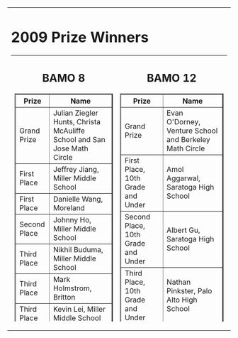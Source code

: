 
<center>

<tr valign="top"><td align="center">
<table border="0" width="400"><tr valign="top"><td><div class="textbox">

<h1>2009 Prize Winners</h1>
<table height="600" border="0" cellpadding="10">
<tr valign="top">
<td>
<div align="center">
<h2>BAMO 8</h2>
<table cellpadding="10" border="2">
<tr><th>Prize</th><th>Name</th></tr>
<tr><td>Grand Prize</td><td>Julian Ziegler Hunts, Christa McAuliffe School and San Jose Math Circle</td></tr>
<tr><td>First Place</td><td>Jeffrey Jiang, Miller Middle School</td></tr>
<tr><td>First Place</td><td>Danielle Wang, Moreland</td></tr>
<tr><td>Second Place</td><td>Johnny Ho, Miller Middle School</td></tr>
<tr><td>Third Place</td><td>Nikhil Buduma, Miller Middle School</td></tr>
<tr><td>Third Place</td><td>Mark Holmstrom, Britton</td></tr>
<tr><td>Third Place</td><td>Kevin Lei, Miller Middle School</td></tr>
<tr><td>Third Place</td><td>Ashvin Swaminathan, The Harker School</td></tr>
<tr><td>Third Place</td><td>Victor Xu</td></tr>
</table>
<br><br>
<table cellpadding="10" border="2">
<tr><th>Team Prize</th><th>Team Name</th></tr>
<tr><td>First Place Team Score</td><td>Miller Middle School</td></tr>
<tr><td>Second Place Team Score</td><td>The Harker School</td></tr>
<tr><td>Third Place Team Score</td><td>Albany Middle School</td></tr>
<tr><td>First Place Team Participation</td><td>Roy Cloud School</td></tr>
<tr><td>Second Place Team Participation</td><td>The Harker School</td></tr>
<tr><td>Second Place Team Participation</td><td>Miller Middle School</td></tr>
<tr><td>Third Place Team Participation</td><td>Albany Middle School</td></tr>
<tr><td>Third Place Team Participation</td><td>Graham Middle School</td></tr>
</table>
<br>
<br>

<td>
<div align="center">
<h2>BAMO 12</h2>
<table cellpadding="10" border="2">
<tr><th>Prize</th><th>Name</th></tr>
<tr><td>Grand Prize</td><td>Evan O'Dorney, Venture School and Berkeley Math Circle</td></tr>
<tr><td>First Place, 10th Grade and Under</td><td>Amol Aggarwal, Saratoga High School</td></tr>
<tr><td>Second Place, 10th Grade and Under</td><td>Albert	Gu, Saratoga High School</td></tr>
<tr><td>Third Place, 10th Grade and Under</td><td>Nathan Pinkster, Palo Alto High School</td></tr>
<tr><td>First Place, 11th and 12th Grade</td><td>Robert Nishihara, Homestead High School</td></tr>
<tr><td>Second Place, 11th and 12th Grade</td><td>Taylor Han, Henry M Gunn High School</td></tr>
<tr><td>Third Place, 11th and 12th Grade</td><td>Avi Arfin, Palo Alto High School</td></tr>
<tr><td>Third Place, 11th and 12th Grade</td><td>Alan Chang, Piedmont Hills High School</td></tr>
<tr><td>Third Place, 11th and 12th Grade</td><td>Lynnelle Ye, Palo Alto High School</td></tr>
</table>
<br><br>
<table cellpadding="10" border="2">
<tr><th>Team Prize</th><th>Team Name</th></tr>
<tr><td>First Place Team Score</td><td>Saratoga High School</td></tr>
<tr><td>Second Place Team Score</td><td>Palo Alto High School</td></tr>
<tr><td>Third Place Team Score</td><td>Henry M Gunn High School</td></tr>
<tr><td>First Place Team Participation</td><td>Lynbrook High School</td></tr>
<tr><td>First Place Team Participation</td><td>Palo Alto High School</td></tr>
<tr><td>Second Place Team Participation</td><td>The Harker School</td></tr>
<tr><td>Third Place Team Participation</td><td>Cupertino High School</td></tr>
<tr><td>Third Place Team Participation</td><td>Henry M Gunn High School</td></tr>

  BAMO is supported by grants and donations.  Please contact <a href="mailto:bamo@msri.org">bamo@msri.org</a> to help sponsor this year's contest.
